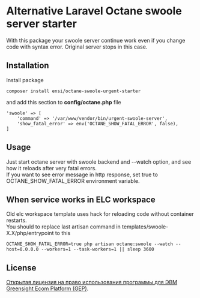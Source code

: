 # Alternative Laravel Octane swoole server starter

With this package your swoole server continue work even if you change code with syntax error.
Original server stops in this case.

## Installation

Install package
```
composer install ensi/octane-swoole-urgent-starter
```
and add this section to **config/octane.php** file
```
'swoole' => [
    'command' => '/var/www/vendor/bin/urgent-swoole-server',
    'show_fatal_error' => env('OCTANE_SHOW_FATAL_ERROR', false),
]
```

## Usage

Just start octane server with swoole backend and --watch option, 
and see how it reloads after very fatal errors.  
If you want to see error message in http response, set true to OCTANE_SHOW_FATAL_ERROR environment variable.

## When service works in ELC workspace

Old elc workspace template uses hack for reloading code without container restarts.  
You should to replace last artisan command in templates/swoole-X.X/php/entrypoint to this

```shell
OCTANE_SHOW_FATAL_ERROR=true php artisan octane:swoole --watch --host=0.0.0.0 --workers=1 --task-workers=1 || sleep 3600
```

## License

[Открытая лицензия на право использования программы для ЭВМ Greensight Ecom Platform (GEP)](LICENSE.md).
